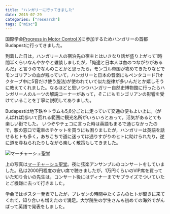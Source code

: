 ```yaml
---
title: "ハンガリーに行ってきました"
date: 2015-07-29
categories: ["research"]
tags: ["misc"]
---
```


国際学会[Progress in Motor Control X](http://www.pmc2015.org/)に参加するためハンガリーの首都Budapestに行ってきました。
<!--more-->
到着した日は，ハンガリー人の宿泊先の宿主とはいきなり話が盛り上がって1時間半くらいなんやかやと雑談しましたが，「俺達と日本人は血のつながりがあるんだ」と言うのでなんのことかと思ったら，モンゴル帝国が攻めてきたりなどでモンゴリアンの血が残っていて，ハンガリーと日本の音楽にもペンタコード(1オクターブ中に5音だけ使う旋法)が使われていて似た旋律が多いんだとか嬉しそうに教えてくれました。なるほどと思いつつハンガリー自然史博物館に行ったらハンガリー人のルーツの解説コーナーがあって，そこにもモンゴリアンの影響を受けていることを丁寧に説明してありました。

Budapestは地下鉄やトラムも5,6分ごとに走っていて交通の便もよい上に，(がんばれば)歩いて回れる範囲に観光名所がいろいろとあって，活気があるとても楽しい街でした。
いつぞやチェコに言った時は英語もまるで通じなかったので，駅の窓口で電車のチケットを買うにも困りましたが，ハンガリーは英語を話せるヒトも多く，あちこちで道に迷っては通りすがりのヒトに助けられたり，逆に道を尋ねられたりしながら楽しく散策もしてきました。

![マーチャーシュ聖堂](DSC06474.jpg)

上の写真は[マーチャーシュ聖堂](https://ja.wikipedia.org/wiki/%E3%83%9E%E3%83%BC%E3%83%81%E3%83%A3%E3%83%BC%E3%82%B7%E3%83%A5%E8%81%96%E5%A0%82)。夜に弦楽アンサンブルのコンサートをしていました。私は2000円程度の安い席で聴きましたが，1万円くらいのVIP席を買っていた知り合いの先生は，コンサート後にはディナーまでサプライズでついていたとご機嫌に去って行きました。

学会ではポスター発表でしたが，プレゼンの時間中たくさんのヒトが聞きに来てくれて，知り合いも増えたので満足。大学院生の学生さんも初めての海外でがんばって英語で発表をしました。
